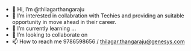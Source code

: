 - 👋 Hi, I’m @thilagarthangaraju
- 👀 I’m interested in collabration with Techies and providing an suitable opportunity in move ahead in their career.
- 🌱 I’m currently learning ...
- 💞️ I’m looking to collaborate on 
- 📫 How to reach me 9786598656 / thilagar.thangaraju@genesys.com

<!---
thilagarthangaraju/thilagarthangaraju is a ✨ special ✨ repository because its `README.md` (this file) appears on your GitHub profile.
You can click the Preview link to take a look at your changes.
--->
